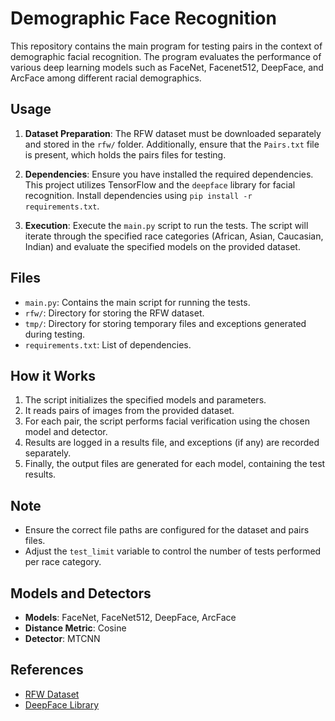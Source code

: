 # Demographic Face Recognition

This repository contains the main program for testing pairs in the context of demographic facial recognition. The program evaluates the performance of various deep learning models such as FaceNet, Facenet512, DeepFace, and ArcFace among different racial demographics. 

## Usage

1. **Dataset Preparation**: The RFW dataset must be downloaded separately and stored in the `rfw/` folder. Additionally, ensure that the `Pairs.txt` file is present, which holds the pairs files for testing.

2. **Dependencies**: Ensure you have installed the required dependencies. This project utilizes TensorFlow and the `deepface` library for facial recognition. Install dependencies using `pip install -r requirements.txt`.

3. **Execution**: Execute the `main.py` script to run the tests. The script will iterate through the specified race categories (African, Asian, Caucasian, Indian) and evaluate the specified models on the provided dataset.

## Files

- `main.py`: Contains the main script for running the tests.
- `rfw/`: Directory for storing the RFW dataset.
- `tmp/`: Directory for storing temporary files and exceptions generated during testing.
- `requirements.txt`: List of dependencies.

## How it Works

1. The script initializes the specified models and parameters.
2. It reads pairs of images from the provided dataset.
3. For each pair, the script performs facial verification using the chosen model and detector.
4. Results are logged in a results file, and exceptions (if any) are recorded separately.
5. Finally, the output files are generated for each model, containing the test results.

## Note

- Ensure the correct file paths are configured for the dataset and pairs files.
- Adjust the `test_limit` variable to control the number of tests performed per race category.

## Models and Detectors

- **Models**: FaceNet, FaceNet512, DeepFace, ArcFace
- **Distance Metric**: Cosine
- **Detector**: MTCNN

## References

- [RFW Dataset](https://github.com/davidsonic/RFW)
- [DeepFace Library](https://github.com/serengil/deepface)

